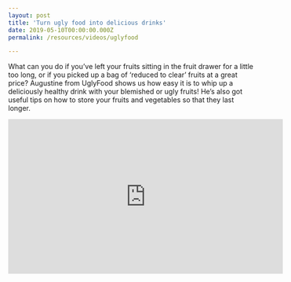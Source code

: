 ```yaml
---
layout: post
title: 'Turn ugly food into delicious drinks'
date: 2019-05-10T00:00:00.000Z
permalink: /resources/videos/uglyfood

---
```




What can you do if you’ve left your fruits sitting in the fruit drawer for a little too long, or if you picked up a bag of ‘reduced to clear’ fruits at a great price? Augustine from UglyFood shows us how easy it is to whip up a deliciously healthy drink with your blemished or ugly fruits! He’s also got useful tips on how to store your fruits and vegetables so that they last longer.

<div class="bp-youtube">
      <iframe width="560" height="315" src="https://www.youtube.com/embed/fmwALcApF7w" frameborder="0" allow="autoplay; encrypted-media" allowfullscreen></iframe>
</div>
